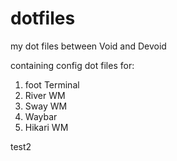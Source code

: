 # dotfiles
my dot files between Void and Devoid

containing config dot files for:

1) foot Terminal
2) River WM
3) Sway WM
4) Waybar
5) Hikari WM

test2